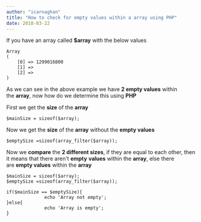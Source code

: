 ```yaml
---
author: "icarnaghan"
title: "How to check for empty values within a array using PHP"
date: 2018-03-22
---
```


If you have an array called **$array** with the below values

```
Array
(
    [0] => 1299016800
    [1] => 
    [2] => 
)
```

As we can see in the above example we have **2 empty values** within the **array**, now how do we determine this using **PHP**

First we get the **size** of the **array**

```
$mainSize = sizeof($array);
```

Now we get the **size** of the **array** without the **empty values**

```
$emptySize =sizeof(array_filter($array));
```

Now we **compare** the **2 different sizes**, if they are equal to each other, then it means that there aren't **empty** **values** within the **array**, else there are **empty values** within the **array**

```
$mainSize = sizeof($array);
$emptySize =sizeof(array_filter($array));
 
if($mainSize == $emptySize){
              echo 'Array not empty';
}else{
              echo 'Array is empty';
}
```
